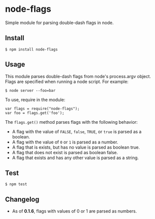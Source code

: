 node-flags
==========

Simple module for parsing double-dash flags in node.

## Install

    $ npm install node-flags
    
## Usage

This module parses double-dash flags from node's process.argv object. Flags are specified when running
a node script. For example:

    $ node server --foo=bar
    
To use, require in the module:

    var flags = require("node-flags");
    var foo = flags.get('foo');
    
The `flags.get()` method parses flags with the following behavior: 

  - A flag with the value of `FALSE`, `false`, `TRUE`, or `true` is parsed as a boolean.
  - A flag with the value of `0` or `1` is parsed as a number.
  - A flag that is exists, but has no value is parsed as boolean true.
  - A flag that does not exist is parsed as boolean false.
  - A flag that exists and has any other value is parsed as a string.

## Test

    $ npm test
    
## Changelog

  - As of **0.1.6**, flags with values of 0 or 1 are parsed as numbers.

    

